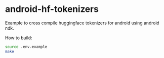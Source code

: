 # android-hf-tokenizers

Example to cross compile huggingface tokenizers for android using android ndk.

How to build:

```bash
source .env.example
make
```
